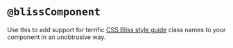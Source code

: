 # `@blissComponent`

Use this to add support for terrific <a href="https://github.com/gilbox/css-bliss" target="_blank">CSS Bliss style guide</a> 
class names to your component in an unobtrusive way.
